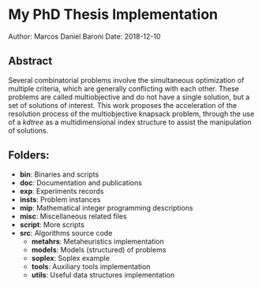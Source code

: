 # My PhD Thesis Implementation
Author: Marcos Daniel Baroni
Date: 2018-12-10

## Abstract
Several combinatorial problems involve the simultaneous optimization of multiple criteria, which are generally conflicting with each other.
These problems are called multiobjective and
do not have a single solution, but a set of solutions of interest.
This work proposes the acceleration of the resolution process of the multiobjective knapsack problem,
through the use of a *kdtree* as a multidimensional index structure to assist the manipulation of solutions.

## Folders:
 * **bin**: Binaries and scripts
 * **doc**: Documentation and publications
 * **exp**: Experiments records
 * **insts**: Problem instances
 * **mip**: Mathematical integer programming descriptions
 * **misc**: Miscellaneous related files
 * **script**: More scripts
 * **src**: Algorithms source code
   * **metahrs**: Metaheuristics implementation
   * **models**: Models (structured) of problems
   * **soplex**: Soplex example
   * **tools**: Auxiliary tools implementation
   * **utils**: Useful data structures implementation
